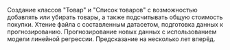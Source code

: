 Cоздание классов "Товар" и "Список товаров" с возможностью добавлять или убирать товары, а также подсчитывать общую стоимость покупки.
Xтение файла с составленным датасетом, подготовка данных к прогнозированию.
Прогнозирование новых данных с использованием модели линейной регрессии.
Предсказание на несколько лет вперёд.
